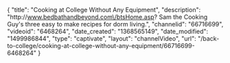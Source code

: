{
    "title": "Cooking at College Without Any Equipment",
    "description": "http:\/\/www.bedbathandbeyond.com\/btsHome.asp? Sam the Cooking Guy's three easy to make recipes for dorm living.",
    "channelid": "66716699",
    "videoid": "6468264",
    "date_created": "1368565149",
    "date_modified": "1499986844",
    "type": "captivate",
    "layout": "channelVideo",
    "url": "\/back-to-college\/cooking-at-college-without-any-equipment\/66716699-6468264"
}